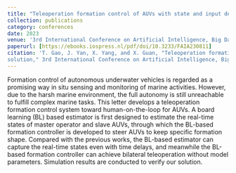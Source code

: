 ```yaml
---
title: "Teleoperation formation control of AUVs with state and input delays: A board learning-based solution"
collection: publications
category: conferences
date: 2023
venue: '3rd International Conference on Artificial Intelligence, Big Data and Algorithms (CAIBDA)'
paperurl: [https://ebooks.iospress.nl/pdf/doi/10.3233/FAIA230811]
citation: 'T. Gao, J. Yan, X. Yang, and X. Guan, "Teleoperation formation control of AUVs with state and input delays: A board learning-based
solution," 3rd International Conference on Artificial Intelligence, Big Data and Algorithms, pp. 208-214, 2023.'
---
```


Formation control of autonomous underwater vehicles is regarded as a promising way in situ sensing and monitoring of marine activities. However, due to the harsh marine environment, the full autonomy is still unreachable to fulfill complex marine tasks. This letter develops a teleoperation formation control system toward human-on-the-loop for AUVs. A board learning (BL) based estimator is first designed to estimate the real-time states of master operator and slave AUVs, through which the BL-based formation controller is developed to steer AUVs to keep specific formation shape. Compared with the previous works, the BL-based estimator can capture the real-time states even with time delays, and meanwhile the BL-based formation controller can achieve bilateral teleoperation without model parameters. Simulation results are conducted to verify our solution.
